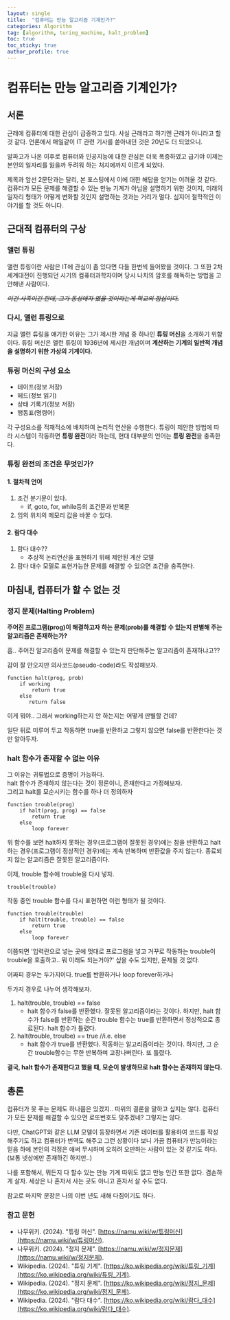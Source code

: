 ```yaml
---
layout: single
title:  "컴퓨터는 만능 알고리즘 기계인가?"
categories: Algorithm
tag: [algorithm, turing_machine, halt_problem]
toc: true
toc_sticky: true
author_profile: true
---
```


# 컴퓨터는 만능 알고리즘 기계인가?
## 서론
근래에 컴퓨터에 대한 관심이 급증하고 있다. 사실 근래라고 하기엔 근래가 아니라고 할 것 같다. 언론에서 매일같이 IT 관련 기사를 쏟아내던 것은 20년도 더 되었으니.

알파고가 나온 이후로 컴퓨터와 인공지능에 대한 관심은 더욱 폭증하였고 급기야 이제는 본인의 일자리를 잃을까 두려워 하는 처지에까지 이르게 되었다.

제목과 앞선 2문단과는 달리, 본 포스팅에서 이에 대한 해답을 얻기는 어려울 것 같다. 컴퓨터가 모든 문제를 해결할 수 있는 만능 기계가 아님을 설명하기 위한 것이지, 미래의 일자리 형태가 어떻게 변화할 것인지 설명하는 것과는 거리가 멀다. 심지어 철학적인 이야기를 할 것도 아니다.

## 근대적 컴퓨터의 구상
### 앨런 튜링
앨런 튜링이란 사람은 IT에 관심이 좀 있다면 다들 한번씩 들어봤을 것이다. 그 또한 2차 세계대전이 진행되던 시기의 컴퓨터과학자이며 당시 나치의 암호를 해독하는 방법을 고안해낸 사람이다.

~~*이건 사족이긴 한데, 그가 동성애자 였을 것이라는게 학교의 점심이다.*~~

### 다시, 앨런 튜링으로
지금 앨런 튜링을 얘기한 이유는 그가 제시한 개념 중 하나인 **튜링 머신**을 소개하기 위함이다. 튜링 머신은 앨런 튜링이 1936년에 제시한 개념이며 **계산하는 기계의 일반적 개념을 설명하기 위한 가상의 기계이다.**

### 튜링 머신의 구성 요소
- 테이프(정보 저장)
- 헤드(정보 읽기)
- 상태 기록기(정보 저장)
- 행동표(명령어)

각 구성요소를 적재적소에 배치하여 논리적 연산을 수행한다. 튜링이 제안한 방법에 따라 시스템이 작동하면 **튜링 완전**이라 하는데, 현대 대부분의 언어는 **튜링 완전**을 충족한다.

### 튜링 완전의 조건은 무엇인가?
#### 1. 절차적 언어
1. 조건 분기문이 있다.
    - if, goto, for, while등의 조건문과 반복문
2. 임의 위치의 메모리 값을 바꿀 수 있다.

#### 2. 람다 대수
1. 람다 대수??
    - 추상적 논리연산을 표현하기 위해 제안된 계산 모델
2. 람다 대수 모델로 표현가능한 문제를 해결할 수 있으면 조건을 충족한다.

## 마침내, 컴퓨터가 할 수 없는 것
### 정지 문제(Halting Problem)
**주어진 프로그램(prog)이 해결하고자 하는 문제(prob)를 해결할 수 있는지 판별해 주는 알고리즘은 존재하는가?**

흠.. 주어진 알고리즘이 문제를 해결할 수 있는지 판단해주는 알고리즘이 존재하냐고??

감이 잘 안오지만 의사코드(pseudo-code)라도 작성해보자.
```
function halt(prog, prob)
    if working
        return true
    else
       return false 
```
이게 뭐야.. 그래서 working하는지 안 하는지는 어떻게 판별할 건데?

일단 뒤로 미루어 두고 작동하면 true를 반환하고 그렇지 않으면 false를 반환한다는 것만 알아두자.

### halt 함수가 존재할 수 없는 이유
그 이유는 귀류법으로 증명이 가능하다.<br/>
halt 함수가 존재하지 않는다는 것이 정론이니, 존재한다고 가정해보자.<br/>
그리고 halt를 모순시키는 함수를 하나 더 정의하자
```
function trouble(prog)
    if halt(prog, prog) == false
        return true
    else
        loop forever
```
위 함수를 보면 halt하지 못하는 경우(프로그램이 잘못된 경우)에는 참을 반환하고 halt하는 경우(프로그램이 정상적인 경우)에는 계속 반복하며 반환값을 주지 않는다. 종료되지 않는 알고리즘은 잘못된 알고리즘이다.

이제, trouble 함수에 trouble을 다시 넣자.
```
trouble(trouble)
```

작동 중인 trouble 함수를 다시 표현하면 이런 형태가 될 것이다.
```
function trouble(trouble)
    if halt(trouble, trouble) == false
        return true
    else
        loop forever
```

이쯤되면 '입력란으로 넣는 곳에 멋대로 프로그램을 넣고 거꾸로 작동하는 trouble이 trouble을 호출하고.. 뭐 이래도 되는거야?' 싶을 수도 있지만, 문제될 것 없다.

어짜피 경우는 두가지이다. true를 반환하거나 loop forever하거나

두가지 경우로 나누어 생각해보자.
1. halt(trouble, trouble) == false
    - halt 함수가 false를 반환했다. 잘못된 알고리즘이라는 것이다. 하지만, halt 함수가 false를 반환하는 순간 trouble 함수는 true를 반환하면서 정상적으로 종료된다. halt 함수가 틀렸다.
2. halt(trouble, troulbe) == true //i.e. else
    - halt 함수가 true를 반환했다. 작동하는 알고리즘이라는 것이다. 하지만, 그 순간 trouble함수는 무한 반복하며 고장나버린다. 또 틀렸다.

**결국, halt 함수가 존재한다고 했을 때, 모순이 발생하므로 halt 함수는 존재하지 않는다.**

## 총론
컴퓨터가 못 푸는 문제도 하나쯤은 있겠지.. 따위의 결론을 말하고 싶지는 않다. 컴퓨터가 모든 문제를 해결할 수 있으면 로또번호도 맞추겠네? 그렇지는 않다.

다만, ChatGPT와 같은 LLM 모델이 등장하면서 기존 데이터를 활용하여 코드를 작성해주기도 하고 컴퓨터가 번역도 해주고 그런 상황이다 보니 가끔 컴퓨터가 만능이라는 믿음 하에 본인의 걱정은 애써 무시하며 오히려 오만하는 사람이 있는 것 같기도 하다. (보통 넷상에만 존재하긴 하지만..)

나를 포함해서, 뭐든지 다 할수 있는 만능 기계 따위도 없고 만능 인간 또한 없다. 겸손하게 살자. 세상은 나 혼자서 사는 곳도 아니고 혼자서 살 수도 없다.

참고로 마지막 문장은 나의 이번 년도 새해 다짐이기도 하다.

### 참고 문헌
- 나무위키. (2024). "튜링 머신". [https://namu.wiki/w/튜링머신](https://namu.wiki/w/튜링머신).
- 나무위키. (2024). "정지 문제". [https://namu.wiki/w/정지문제](https://namu.wiki/w/정지문제).
- Wikipedia. (2024). "튜링 기계". [https://ko.wikipedia.org/wiki/튜링_기계](https://ko.wikipedia.org/wiki/튜링_기계).
- Wikipedia. (2024). "정지 문제". [https://ko.wikipedia.org/wiki/정지_문제](https://ko.wikipedia.org/wiki/정지_문제).
- Wikipedia. (2024). "람다 대수". [https://ko.wikipedia.org/wiki/람다_대수](https://ko.wikipedia.org/wiki/람다_대수).
